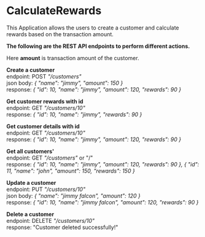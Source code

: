 # CalculateRewards
This Application allows the users to create a customer and calculate rewards based on the transaction amount.

**The following are the REST API endpoints to perform different actions.**

Here **amount** is transaction amount of the customer.

**Create a customer**  
endpoint: POST _"/customers"_  
json body:
_{
"name": "jimmy",
"amount": 150
}_  
response:
_{
"id": 10,
"name": "jimmy",
"amount": 120,
"rewards": 90
}_

**Get customer rewards with id**  
endpoint: GET _"/customers/10"_    
response:
_{
"id": 10,
"name": "jimmy",
"rewards": 90
}_

**Get customer details with id**  
endpoint: GET _"/customers/10"_    
response: 
_{
"id": 10,
"name": "jimmy",
"amount": 120,
"rewards": 90
}_

**Get all customers'**  
endpoint: GET _"/customers"_ or "/"   
response:
_{
"id": 10,
"name": "jimmy",
"amount": 120,
"rewards": 90
},
{
"id": 11,
"name": "john",
"amount": 150,
"rewards": 150
}_

**Update a customer**  
endpoint: PUT _"/customers/10"_  
json body:
_{
"name": "jimmy falcon",
"amount": 120
}_  
response:
_{
"id": 10,
"name": "jimmy falcon",
"amount": 120,
"rewards": 90
}_


**Delete a customer**  
endpoint: DELETE _"/customers/10"_   
response:
"Customer deleted successfully!"